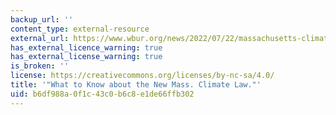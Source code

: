```yaml
---
backup_url: ''
content_type: external-resource
external_url: https://www.wbur.org/news/2022/07/22/massachusetts-climate-bill-baker-desk
has_external_licence_warning: true
has_external_license_warning: true
is_broken: ''
license: https://creativecommons.org/licenses/by-nc-sa/4.0/
title: '"What to Know about the New Mass. Climate Law."'
uid: b6df988a-0f1c-43c0-b6c8-e1de66ffb302
---
```

